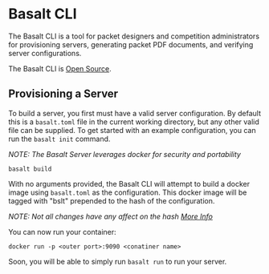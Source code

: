 # Basalt CLI

The Basalt CLI is a tool for packet designers and competition administrators
for provisioning servers, generating packet PDF documents, and verifying
server configurations.

The Basalt CLI is [Open Source](https://github.com/basalt-rs/basalt-cli).

## Provisioning a Server

To build a server, you first must have a valid server configuration. By
default this is a `basalt.toml` file in the current working directory, but
any other valid file can be supplied.
To get started with an example configuration, you can run the `basalt init` command.

*NOTE: The Basalt Server leverages docker for security and portability*

```
basalt build
```

With no arguments provided, the Basalt CLI will attempt to build a docker
image using `basalt.toml` as the configuration. This docker image will be
tagged with "bslt" prepended to the hash of the configuration.

*NOTE: Not all changes have any affect on the hash [More Info](../config/hashing.md)*

You can now run your container:

```
docker run -p <outer port>:9090 <conatiner name>
```

Soon, you will be able to simply run `basalt run` to run your server.
